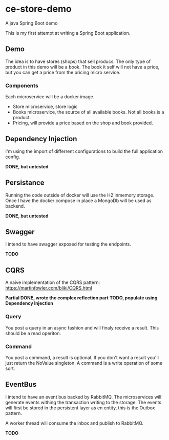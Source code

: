 # ce-store-demo
A java Spring Boot demo

This is my first attempt at writing a Spring Boot application.

## Demo

The idea is to have stores (shops) that sell producs. The only type of product in this demo will be a book.
The book it self will not have a price, but you can get a price from the pricing micro service.

### Components

Each microservice will be a docker image.

* Store microservice, store logic
* Books microservice, the source of all available books. Not all books is a product.
* Pricing, will provide a price based on the shop and book provided. 

## Dependency Injection

I'm using the import of differrent configurations to build the full application config.

**DONE, but untested**

## Persistance

Running the code outside of docker will use the H2 inmemory storage.
Once I have the docker compose in place a MongoDb will be used as backend.

**DONE, but untested**

## Swagger

I intend to have swagger exposed for testing the endpoints.

**TODO**

## CQRS

A naive implementation of the CQRS pattern:
https://martinfowler.com/bliki/CQRS.html

**Partial DONE, wrote the complex reflection part**
**TODO, populate using Dependency Injection**

### Query

You post a query in an async fashion and will finaly receive a result. This should be a read operiton.

### Command

You post a command, a result is optional. If you don't want a result you'll just return the NoValue singleton.
A command is a write operation of some sort.

## EventBus

I intend to have an event bus backed by RabbitMQ. The microservices will generate events withing the transaction writing to the storage.
The events will first be stored in the persistent layer as en entity, this is the Outbox pattern.

A worker thread will consume the inbox and publish to RabbitMQ.

**TODO**



